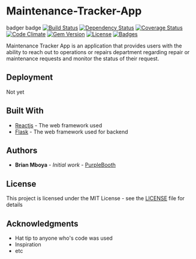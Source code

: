 # Maintenance-Tracker-App
badger badge
[![Build Status](https://travis-ci.org/doge/wow.svg)](https://github.com/asheuh/Maintenance-Tracker-App)
[![Dependency Status](http://img.shields.io/gemnasium/doge/wow.svg)](https://github.com/asheuh/Maintenance-Tracker-App)
[![Coverage Status](http://img.shields.io/coveralls/doge/wow.svg)](https://github.com/asheuh/Maintenance-Tracker-App)
[![Code Climate](http://img.shields.io/codeclimate/github/doge/wow.svg)](https://github.com/asheuh/Maintenance-Tracker-App)
[![Gem Version](http://img.shields.io/gem/v/suchgem.svg)](https://github.com/asheuh/Maintenance-Tracker-App)
[![License](http://img.shields.io/:license-mit-blue.svg)](https://github.com/asheuh/Maintenance-Tracker-App)
[![Badges](http://img.shields.io/:badges-7/7-ff6799.svg)](https://github.com/asheuh/Maintenance-Tracker-App)

Maintenance Tracker App is an application that provides users with the ability to reach out to operations or repairs department regarding repair or maintenance requests and monitor the status of their request.


## Deployment

Not yet

## Built With

* [Reactjs](http://www.dropwizard.io/1.0.2/docs/) - The web framework used
* [Flask](http://www.dropwizard.io/1.0.2/docs/) - The web framework used for backend


## Authors

* **Brian Mboya** - *Initial work* - [PurpleBooth](https://github.com/PurpleBooth)

## License

This project is licensed under the MIT License - see the [LICENSE](LICENSE) file for details

## Acknowledgments

* Hat tip to anyone who's code was used
* Inspiration
* etc
